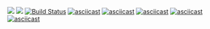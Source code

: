 <a href="https://codeclimate.com/github/konstantin1998/project-lvl1-s450/maintainability"><img src="https://api.codeclimate.com/v1/badges/faa6d861c363d0ead18a/maintainability" /></a>
<a href="https://codeclimate.com/github/konstantin1998/project-lvl1-s450/test_coverage"><img src="https://api.codeclimate.com/v1/badges/faa6d861c363d0ead18a/test_coverage" /></a>
[![Build Status](https://travis-ci.org/konstantin1998/project-lvl1-s450.svg?branch=master)](https://travis-ci.org/konstantin1998/project-lvl1-s450)
[![asciicast](https://asciinema.org/a/r5QMbYGmb6FxTfFifsKagcAra.svg)](https://asciinema.org/a/r5QMbYGmb6FxTfFifsKagcAra)
[![asciicast](https://asciinema.org/a/5sIhu7V4hnz0XTNgcE2l9aRs4.svg)](https://asciinema.org/a/5sIhu7V4hnz0XTNgcE2l9aRs4)
[![asciicast](https://asciinema.org/a/4WskM2MRa6PwrZTzw2QjdEImT.svg)](https://asciinema.org/a/4WskM2MRa6PwrZTzw2QjdEImT)
[![asciicast](https://asciinema.org/a/P95LxY9uN16ufHxi8uzaOAF8G.svg)](https://asciinema.org/a/P95LxY9uN16ufHxi8uzaOAF8G)
[![asciicast](https://asciinema.org/a/Ypoj5QmZQ2k1MKwuDX2VnTLwP.svg)](https://asciinema.org/a/Ypoj5QmZQ2k1MKwuDX2VnTLwP)
